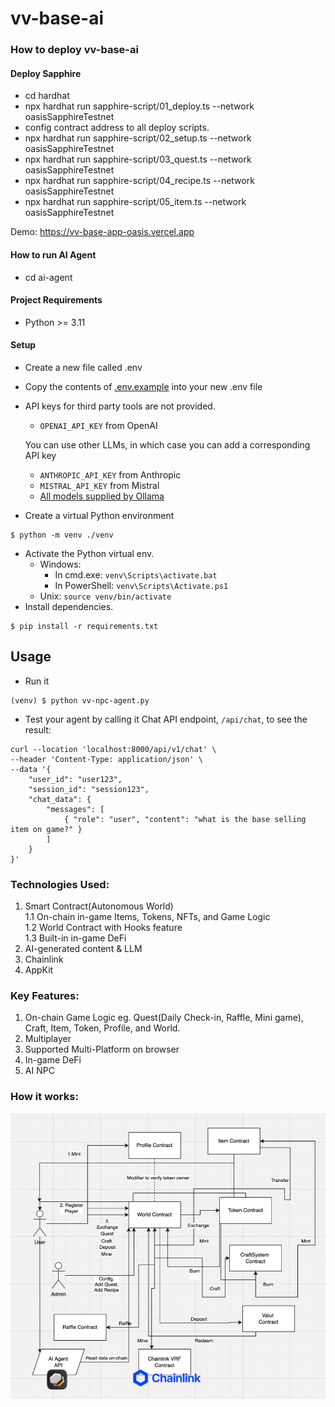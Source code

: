 # vv-base-ai

### How to deploy vv-base-ai

#### Deploy Sapphire
* cd hardhat
* npx hardhat run sapphire-script/01_deploy.ts --network oasisSapphireTestnet
* config contract address to all deploy scripts.
* npx hardhat run sapphire-script/02_setup.ts --network oasisSapphireTestnet
* npx hardhat run sapphire-script/03_quest.ts --network oasisSapphireTestnet
* npx hardhat run sapphire-script/04_recipe.ts --network oasisSapphireTestnet
* npx hardhat run sapphire-script/05_item.ts --network oasisSapphireTestnet

Demo:
https://vv-base-app-oasis.vercel.app

#### How to run AI Agent
* cd ai-agent
#### Project Requirements
- Python >= 3.11

#### Setup
- Create a new file called .env
- Copy the contents of [.env.example](.env.example) into your new .env file
- API keys for third party tools are not provided.
  - `OPENAI_API_KEY` from OpenAI
  
  You can use other LLMs, in which case you can add a corresponding API key
  - `ANTHROPIC_API_KEY` from Anthropic
  - `MISTRAL_API_KEY` from Mistral 
  - [All models supplied by Ollama](https://ollama.com/library)
- Create a virtual Python environment
```
$ python -m venv ./venv
```
- Activate the Python virtual env.
  - Windows:
    - In cmd.exe: `venv\Scripts\activate.bat`
    - In PowerShell: `venv\Scripts\Activate.ps1`
  - Unix: `source venv/bin/activate`
- Install dependencies.
```
$ pip install -r requirements.txt
```

## Usage
- Run it
```
(venv) $ python vv-npc-agent.py
```
- Test your agent by calling it Chat API endpoint, `/api/chat`, to see the result:

```
curl --location 'localhost:8000/api/v1/chat' \
--header 'Content-Type: application/json' \
--data '{
    "user_id": "user123",
    "session_id": "session123",
    "chat_data": {
        "messages": [
            { "role": "user", "content": "what is the base selling item on game?" }
        ]
    }
}'
```

### Technologies Used:

1. Smart Contract(Autonomous World) \
    1.1 On-chain in-game Items, Tokens, NFTs, and Game Logic \
    1.2 World Contract with Hooks feature \
    1.3 Built-in in-game DeFi
2. AI-generated content & LLM
3. Chainlink
4. AppKit

### Key Features:

1. On-chain Game Logic eg. Quest(Daily Check-in, Raffle, Mini game), Craft, Item, Token, Profile, and World.
2. Multiplayer
3. Supported Multi-Platform on browser
4. In-game DeFi
5. AI NPC

### How it works:
![How it works](/vv_howitwork.png "How it works")
